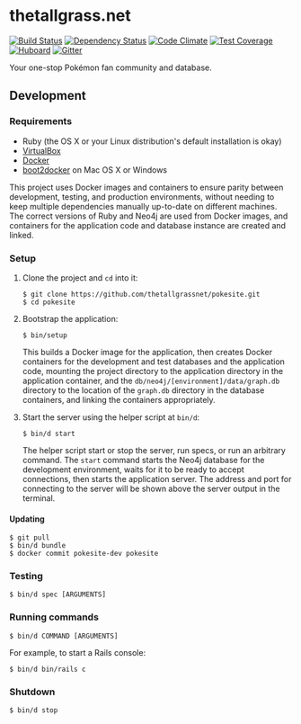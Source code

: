 # thetallgrass.net

[![Build Status](http://img.shields.io/travis/thetallgrassnet/pokesite.svg?style=flat)](https://travis-ci.org/thetallgrassnet/pokesite)
[![Dependency Status](http://img.shields.io/gemnasium/thetallgrassnet/pokesite.svg?style=flat)](https://gemnasium.com/thetallgrassnet/pokesite)
[![Code Climate](http://img.shields.io/codeclimate/github/thetallgrassnet/pokesite.svg?style=flat)](https://codeclimate.com/github/thetallgrassnet/pokesite)
[![Test Coverage](http://img.shields.io/codeclimate/coverage/github/thetallgrassnet/pokesite.svg?style=flat)](https://codeclimate.com/github/thetallgrassnet/pokesite)
[![Huboard](https://img.shields.io/github/issues/thetallgrassnet/pokesite.svg?style=flat)](https://huboard.com/thetallgrassnet/pokesite/)
[![Gitter](https://img.shields.io/badge/gitter-join%20chat-brightgreen.svg?style=flat)](https://gitter.im/thetallgrassnet/pokesite?utm_source=badge&utm_medium=badge&utm_campaign=pr-badge)

Your one-stop Pokémon fan community and database.

## Development

### Requirements

  * Ruby (the OS X or your Linux distribution's default installation is okay)
  * [VirtualBox](https://www.virtualbox.org/)
  * [Docker](https://www.docker.com/)
  * [boot2docker](http://boot2docker.io/) on Mac OS X or Windows

This project uses Docker images and containers to ensure parity between
development, testing, and production environments, without needing to keep
multiple dependencies manually up-to-date on different machines. The correct
versions of Ruby and Neo4j are used from Docker images, and containers for the
application code and database instance are created and linked.

### Setup

 1. Clone the project and `cd` into it:

        $ git clone https://github.com/thetallgrassnet/pokesite.git
        $ cd pokesite

 2. Bootstrap the application:

        $ bin/setup

    This builds a Docker image for the application, then creates Docker
    containers for the development and test databases and the application code,
    mounting the project directory to the application directory in the
    application container, and the `db/neo4j/[environment]/data/graph.db`
    directory to the location of the `graph.db` directory in the database
    containers, and linking the containers appropriately.

 3. Start the server using the helper script at `bin/d`:

        $ bin/d start

    The helper script start or stop the server, run specs, or run an arbitrary
    command. The `start` command starts the Neo4j database for the development
    environment, waits for it to be ready to accept connections, then starts the
    application server. The address and port for connecting to the server will
    be shown above the server output in the terminal.

#### Updating

    $ git pull
    $ bin/d bundle
    $ docker commit pokesite-dev pokesite

### Testing

    $ bin/d spec [ARGUMENTS]

### Running commands

    $ bin/d COMMAND [ARGUMENTS]

For example, to start a Rails console:

    $ bin/d bin/rails c

### Shutdown

    $ bin/d stop
